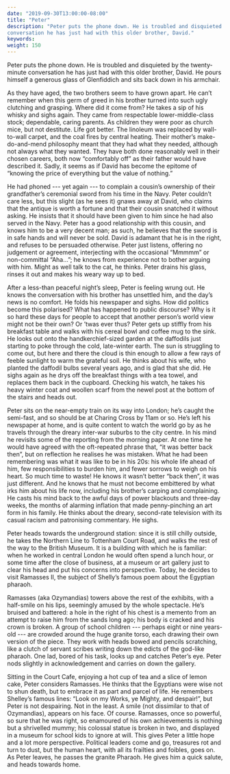```yaml
---
date: "2019-09-30T13:00:00-08:00"
title: "Peter"
description: "Peter puts the phone down. He is troubled and disquieted by the twenty-minute
conversation he has just had with this older brother, David."
keywords:
weight: 150
---
```


Peter puts the phone down. He is troubled and disquieted by the twenty-minute conversation he has
just had with this older brother, David. He pours himself a generous glass of Glenfiddich and sits
back down in his armchair.

As they have aged, the two brothers seem to have grown apart. He can’t remember when this germ of
greed in his brother turned into such ugly clutching and grasping. Where did it come from? He takes
a sip of his whisky and sighs again. They came from respectable lower-middle-class stock;
dependable, caring parents. As children they were poor as church mice, but not destitute. Life got
better. The linoleum was replaced by wall-to-wall carpet, and the coal fires by central
heating. Their mother’s make-do-and-mend philosophy meant that they had what they needed, although
not always what they wanted. They have both done reasonably well in their chosen careers, both now
“comfortably off” as their father would have described it. Sadly, it seems as if David has become
the epitome of “knowing the price of everything but the value of nothing.”

He had phoned --- yet again --- to complain a cousin’s ownership of their grandfather’s ceremonial
sword from his time in the Navy. Peter couldn’t care less, but this slight (as he sees it) gnaws
away at David, who claims that the antique is worth a fortune and that their cousin snatched it
without asking. He insists that it should have been given to him since he had also served in the
Navy. Peter has a good relationship with this cousin, and knows him to be a very decent man; as
such, he believes that the sword is in safe hands and will never be sold. David is adamant that he
is in the right, and refuses to be persuaded otherwise. Peter just listens, offering no judgement or
agreement, interjecting with the occasional “Mmmmm” or non-committal “Aha…”; he knows from
experience not to bother arguing with him. Might as well talk to the cat, he thinks. Peter drains
his glass, rinses it out and makes his weary way up to bed.

After a less-than peaceful night’s sleep, Peter is feeling wrung out. He knows the conversation with
his brother has unsettled him, and the day’s news is no comfort. He folds his newspaper and
sighs. How did politics become this polarised? What has happened to public discourse? Why is it so
hard these days for people to accept that another person’s world view might not be their own? Or
’twas ever thus? Peter gets up stiffly from his breakfast table and walks with his cereal bowl and
coffee mug to the sink. He looks out onto the handkerchief-sized garden at the daffodils just
starting to poke through the cold, late-winter earth. The sun is struggling to come out, but here
and there the cloud is thin enough to allow a few rays of feeble sunlight to warm the grateful
soil. He thinks about his wife, who planted the daffodil bulbs several years ago, and is glad that
she did. He sighs again as he drys off the breakfast things with a tea towel, and replaces them back
in the cupboard. Checking his watch, he takes his heavy winter coat and woollen scarf from the newel
post at the bottom of the stairs and heads out.

Peter sits on the near-empty train on its way into London; he’s caught the semi-fast, and so should
be at Charing Cross by 11am or so. He’s left his newspaper at home, and is quite content to watch
the world go by as he travels through the dreary inter-war suburbs to the city centre. In his mind
he revisits some of the reporting from the morning paper. At one time he would have agreed with the
oft-repeated phrase that, “it was better back then”, but on reflection he realises he was
mistaken. What he had been remembering was what it was like to be in his 20s: his whole life ahead
of him, few responsibilities to burden him, and fewer sorrows to weigh on his heart. So much time to
waste! He knows it wasn’t better “back then”, it was just different. And he knows that he must not
become embittered by what irks him about his life now, including his brother’s carping and
complaining. He casts his mind back to the awful days of power blackouts and three-day weeks, the
months of alarming inflation that made penny-pinching an art form in his family. He thinks about the
dreary, second-rate television with its casual racism and patronising commentary. He sighs.

Peter heads towards the underground station: since it is still chilly outside, he takes the Northern
Line to Tottenham Court Road, and walks the rest of the way to the British Museum. It is a building
with which he is familiar: when he worked in central London he would often spend a lunch hour, or
some time after the close of business, at a museum or art gallery just to clear his head and put his
concerns into perspective. Today, he decides to visit Ramasses II, the subject of Shelly’s famous
poem about the Egyptian pharaoh.

Ramasses (aka Ozymandias) towers above the rest of the exhibits, with a half-smile on his lips,
seemingly amused by the whole spectacle. He’s bruised and battered: a hole in the right of his chest
is a memento from an attempt to raise him from the sands long ago; his body is cracked and his crown
is broken. A group of school children --- perhaps eight or nine years-old --- are crowded around the
huge granite torso, each drawing their own version of the piece. They work with heads bowed and
pencils scratching, like a clutch of servant scribes writing down the edicts of the god-like
pharaoh. One lad, bored of his task, looks up and catches Peter’s eye. Peter nods slightly in
acknowledgement and carries on down the gallery.

Sitting in the Court Cafe, enjoying a hot cup of tea and a slice of lemon cake, Peter considers
Ramasses. He thinks that the Egyptians were wise not to shun death, but to embrace it as part and
parcel of life. He remembers Shelley’s famous lines: “Look on my Works, ye Mighty, and despair!”,
but Peter is not despairing. Not in the least. A smile (not dissimilar to that of Ozymandias),
appears on his face. Of course. Ramasses, once so powerful, so sure that he was right, so enamoured
of his own achievements is nothing but a shrivelled mummy; his colossal statue is broken in two, and
displayed in a museum for school kids to ignore at will. This gives Peter a little hope and a lot
more perspective. Political leaders come and go, treasures rot and turn to dust, but the human
heart, with all its frailties and foibles, goes on. As Peter leaves, he passes the granite
Pharaoh. He gives him a quick salute, and heads towards home.
